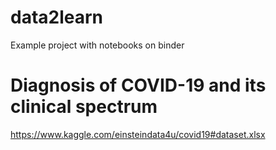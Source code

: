 # data2learn
Example project with notebooks on binder

# Diagnosis of COVID-19 and its clinical spectrum
https://www.kaggle.com/einsteindata4u/covid19#dataset.xlsx
